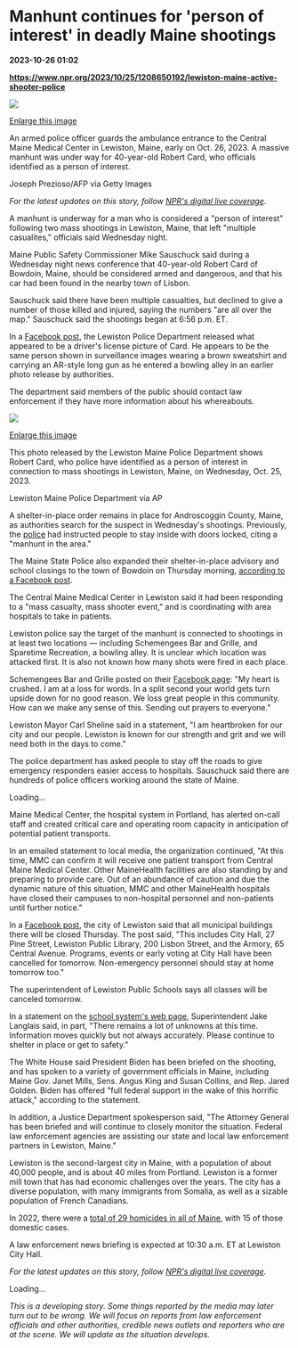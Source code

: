 # Manhunt continues for 'person of interest' in deadly Maine shootings

**2023-10-26 01:02**

**https://www.npr.org/2023/10/25/1208650192/lewiston-maine-active-shooter-police**

 ![](https://media.npr.org/assets/img/2023/10/26/gettyimages-1745435322_custom-0ecfa27f1632b1c983b33c9e630552e85e3549fc-s1100-c50.jpg) 

[Enlarge this image](https://media.npr.org/assets/img/2023/10/26/gettyimages-1745435322_custom-0ecfa27f1632b1c983b33c9e630552e85e3549fc-s1200.jpg)

An armed police officer guards the ambulance entrance to the Central Maine Medical Center in Lewiston, Maine, early on Oct. 26, 2023. A massive manhunt was under way for 40-year-old Robert Card, who officials identified as a person of interest.

Joseph Prezioso/AFP via Getty Images

_For the latest updates on this story, follow_ [_NPR's digital live coverage_](https://www.npr.org/live-updates/maine-lewiston-shooting-manhunt)_._

A manhunt is underway for a man who is considered a "person of interest" following two mass shootings in Lewiston, Maine, that left "multiple casualites," officials said Wednesday night.

Maine Public Safety Commissioner Mike Sauschuck said during a Wednesday night news conference that 40-year-old Robert Card of Bowdoin, Maine, should be considered armed and dangerous, and that his car had been found in the nearby town of Lisbon.

Sauschuck said there have been multiple casualties, but declined to give a number of those killed and injured, saying the numbers "are all over the map." Sauschuck said the shootings began at 6:56 p.m. ET.

In a [Facebook post](https://www.facebook.com/LewistonPolice/posts/pfbid02J1jjY8Kbf7wA6EUWHHu32J9bXcnvUv27RKmVinb9ACidsKGHms3A2GxLuW93HggKl?__cft__%5b0%5d=AZXuVten195iXv99qbTXL5SbX8-5lygea8PFDQsa3djlNExt_ESRUZ8DBP4_-xs29w3eArtCk9g6tHBjuycQTJRqO90d6JciPcKyx_u-W0c5mFFIyk7kGCN5LkjfXY5FXt149WY5895TiKVOJQneLiulJSy_IxKFXcJA61D-OAS_hkJ4e6d9sO4MBzOvx7uQZ-M&__tn__=%2CO%2CP-R), the Lewiston Police Department released what appeared to be a driver's license picture of Card. He appears to be the same person shown in surveillance images wearing a brown sweatshirt and carrying an AR-style long gun as he entered a bowling alley in an earlier photo release by authorities.

The department said members of the public should contact law enforcement if they have more information about his whereabouts.

 ![](https://media.npr.org/assets/img/2023/10/26/ap23299128443465_custom-efd82478dbf0d5e9488d4f1d95d6a7f303714fc2-s1100-c50.jpg) 

[Enlarge this image](https://media.npr.org/assets/img/2023/10/26/ap23299128443465_custom-efd82478dbf0d5e9488d4f1d95d6a7f303714fc2-s1400.jpg)

This photo released by the Lewiston Maine Police Department shows Robert Card, who police have identified as a person of interest in connection to mass shootings in Lewiston, Maine, on Wednesday, Oct. 25, 2023.

Lewiston Maine Police Department via AP

A shelter-in-place order remains in place for Androscoggin County, Maine, as authorities search for the suspect in Wednesday's shootings. Previously, the [police](https://www.facebook.com/OfficialLewistonME/posts/pfbid02J3NkHAeDad6s9XaeoNERFXHTev1DHB6DV92BSQBLdNugSwhwfyr9tYjvkNu6Wkcol) had instructed people to stay inside with doors locked, citing a "manhunt in the area."

The Maine State Police also expanded their shelter-in-place advisory and school closings to the town of Bowdoin on Thursday morning, [according to a Facebook post](https://www.facebook.com/MaineSP/posts/pfbid031gSwcxrKYiF2ehPuNTaMTNmCDJpdqXH4Rs3YzrYWHBWauWNzuw9Y6CXo8BeRhxevl).

The Central Maine Medical Center in Lewiston said it had been responding to a "mass casualty, mass shooter event," and is coordinating with area hospitals to take in patients.

Lewiston police say the target of the manhunt is connected to shootings in at least two locations — including Schemengees Bar and Grille, and Sparetime Recreation, a bowling alley. It is unclear which location was attacked first. It is also not known how many shots were fired in each place.

Schemengees Bar and Grille posted on their [Facebook page](https://www.facebook.com/Schemengees/posts/pfbid025CtbhacatMAniwhmGHtRXvdX6zpVfNKJY4JG4Pi4xuWyR4kHsu2K1Kmkw179KJzSl): "My heart is crushed. I am at a loss for words. In a split second your world gets turn upside down for no good reason. We loss great people in this community. How can we make any sense of this. Sending out prayers to everyone."

Lewiston Mayor Carl Sheline said in a statement, "I am heartbroken for our city and our people. Lewiston is known for our strength and grit and we will need both in the days to come."

The police department has asked people to stay off the roads to give emergency responders easier access to hospitals. Sauschuck said there are hundreds of police officers working around the state of Maine.

Loading...

Maine Medical Center, the hospital system in Portland, has alerted on-call staff and created critical care and operating room capacity in anticipation of potential patient transports.

In an emailed statement to local media, the organization continued, "At this time, MMC can confirm it will receive one patient transport from Central Maine Medical Center. Other MaineHealth facilities are also standing by and preparing to provide care. Out of an abundance of caution and due the dynamic nature of this situation, MMC and other MaineHealth hospitals have closed their campuses to non-hospital personnel and non-patients until further notice."

In a [Facebook post](https://www.facebook.com/OfficialLewistonME/posts/pfbid0Ng9DPvJdtkpoD6BhygDxHtJKk6XX4MBiLCforHvEabaS5k574fCtpD5npKa9WDtQl), the city of Lewiston said that all municipal buildings there will be closed Thursday. The post said, "This includes City Hall, 27 Pine Street, Lewiston Public Library, 200 Lisbon Street, and the Armory, 65 Central Avenue. Programs, events or early voting at City Hall have been cancelled for tomorrow. Non-emergency personnel should stay at home tomorrow too."

The superintendent of Lewiston Public Schools says all classes will be canceled tomorrow.

In a statement on the [school system's web page](https://drive.google.com/file/d/1_X8SHnHa2wi_Y0g-ZNRAHgqWn7k7zhu5gZLPuGNoUl0/view), Superintendent Jake Langlais said, in part, "There remains a lot of unknowns at this time. Information moves quickly but not always accurately. Please continue to shelter in place or get to safety."

The White House said President Biden has been briefed on the shooting, and has spoken to a variety of government officials in Maine, including Maine Gov. Janet Mills, Sens. Angus King and Susan Collins, and Rep. Jared Golden. Biden has offered "full federal support in the wake of this horrific attack," according to the statement.

In addition, a Justice Department spokesperson said, "The Attorney General has been briefed and will continue to closely monitor the situation. Federal law enforcement agencies are assisting our state and local law enforcement partners in Lewiston, Maine."

Lewiston is the second-largest city in Maine, with a population of about 40,000 people, and is about 40 miles from Portland. Lewiston is a former mill town that has had economic challenges over the years. The city has a diverse population, with many immigrants from Somalia, as well as a sizable population of French Canadians.

In 2022, there were a [total of 29 homicides in all of Maine](https://www.maine.gov/dps/msp/media-center/homicide-lists/2022-homicides), with 15 of those domestic cases.

A law enforcement news briefing is expected at 10:30 a.m. ET at Lewiston City Hall.  
  
_For the latest updates on this story, follow_ [_NPR's digital live coverage_](https://www.npr.org/live-updates/maine-lewiston-shooting-manhunt)_._

Loading...

_This is a developing story. Some things reported by the media may later turn out to be wrong. We will focus on reports from law enforcement officials and other authorities, credible news outlets and reporters who are at the scene. We will update as the situation develops._